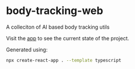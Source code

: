 # body-tracking-web
 A colleciton of AI based body tracking utils

Visit the [app](https://lucaciucci.github.io/apps/bicycle_posture_analyzer/app) to see the current state of the project.

Generated using:
```sh
npx create-react-app . --template typescript
```